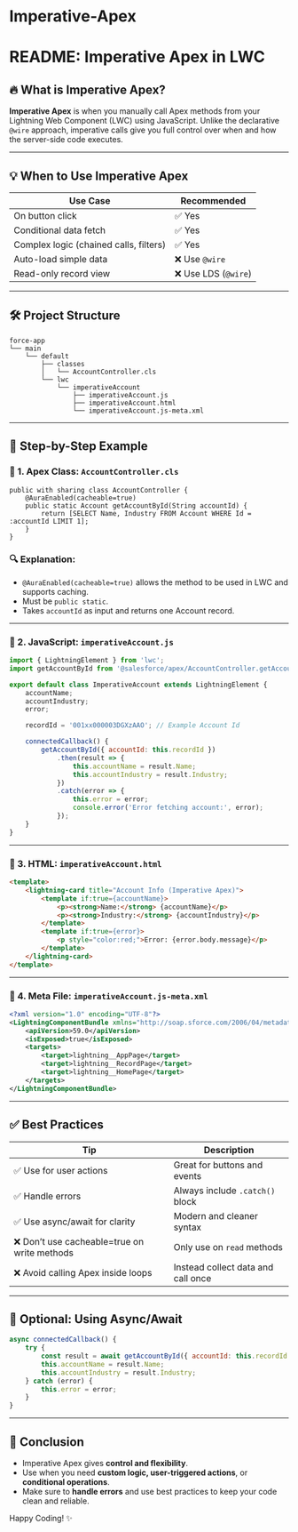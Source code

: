 # Imperative-Apex

# README: Imperative Apex in LWC

## 🔥 What is Imperative Apex?

**Imperative Apex** is when you manually call Apex methods from your Lightning Web Component (LWC) using JavaScript. Unlike the declarative `@wire` approach, imperative calls give you full control over when and how the server-side code executes.

---

## 💡 When to Use Imperative Apex

| Use Case                               | Recommended         |
| -------------------------------------- | ------------------- |
| On button click                        | ✅ Yes               |
| Conditional data fetch                 | ✅ Yes               |
| Complex logic (chained calls, filters) | ✅ Yes               |
| Auto-load simple data                  | ❌ Use `@wire`       |
| Read-only record view                  | ❌ Use LDS (`@wire`) |

---

## 🛠️ Project Structure

```
force-app
└── main
    └── default
        ├── classes
        │   └── AccountController.cls
        └── lwc
            └── imperativeAccount
                ├── imperativeAccount.js
                ├── imperativeAccount.html
                └── imperativeAccount.js-meta.xml
```

---

## 🔧 Step-by-Step Example

### 📁 1. Apex Class: `AccountController.cls`

```apex
public with sharing class AccountController {
    @AuraEnabled(cacheable=true)
    public static Account getAccountById(String accountId) {
        return [SELECT Name, Industry FROM Account WHERE Id = :accountId LIMIT 1];
    }
}
```

### 🔍 Explanation:

* `@AuraEnabled(cacheable=true)` allows the method to be used in LWC and supports caching.
* Must be `public static`.
* Takes `accountId` as input and returns one Account record.

---

### 📁 2. JavaScript: `imperativeAccount.js`

```js
import { LightningElement } from 'lwc';
import getAccountById from '@salesforce/apex/AccountController.getAccountById';

export default class ImperativeAccount extends LightningElement {
    accountName;
    accountIndustry;
    error;

    recordId = '001xx000003DGXzAAO'; // Example Account Id

    connectedCallback() {
        getAccountById({ accountId: this.recordId })
            .then(result => {
                this.accountName = result.Name;
                this.accountIndustry = result.Industry;
            })
            .catch(error => {
                this.error = error;
                console.error('Error fetching account:', error);
            });
    }
}
```

---

### 📁 3. HTML: `imperativeAccount.html`

```html
<template>
    <lightning-card title="Account Info (Imperative Apex)">
        <template if:true={accountName}>
            <p><strong>Name:</strong> {accountName}</p>
            <p><strong>Industry:</strong> {accountIndustry}</p>
        </template>
        <template if:true={error}>
            <p style="color:red;">Error: {error.body.message}</p>
        </template>
    </lightning-card>
</template>
```

---

### 📁 4. Meta File: `imperativeAccount.js-meta.xml`

```xml
<?xml version="1.0" encoding="UTF-8"?>
<LightningComponentBundle xmlns="http://soap.sforce.com/2006/04/metadata">
    <apiVersion>59.0</apiVersion>
    <isExposed>true</isExposed>
    <targets>
        <target>lightning__AppPage</target>
        <target>lightning__RecordPage</target>
        <target>lightning__HomePage</target>
    </targets>
</LightningComponentBundle>
```

---

## ✅ Best Practices

| Tip                                         | Description                        |
| ------------------------------------------- | ---------------------------------- |
| ✅ Use for user actions                      | Great for buttons and events       |
| ✅ Handle errors                             | Always include `.catch()` block    |
| ✅ Use async/await for clarity               | Modern and cleaner syntax          |
| ❌ Don’t use cacheable=true on write methods | Only use on `read` methods         |
| ❌ Avoid calling Apex inside loops           | Instead collect data and call once |

---

## 📅 Optional: Using Async/Await

```js
async connectedCallback() {
    try {
        const result = await getAccountById({ accountId: this.recordId });
        this.accountName = result.Name;
        this.accountIndustry = result.Industry;
    } catch (error) {
        this.error = error;
    }
}
```

---

## 🚀 Conclusion

* Imperative Apex gives **control and flexibility**.
* Use when you need **custom logic, user-triggered actions**, or **conditional operations**.
* Make sure to **handle errors** and use best practices to keep your code clean and reliable.

Happy Coding! ✨
